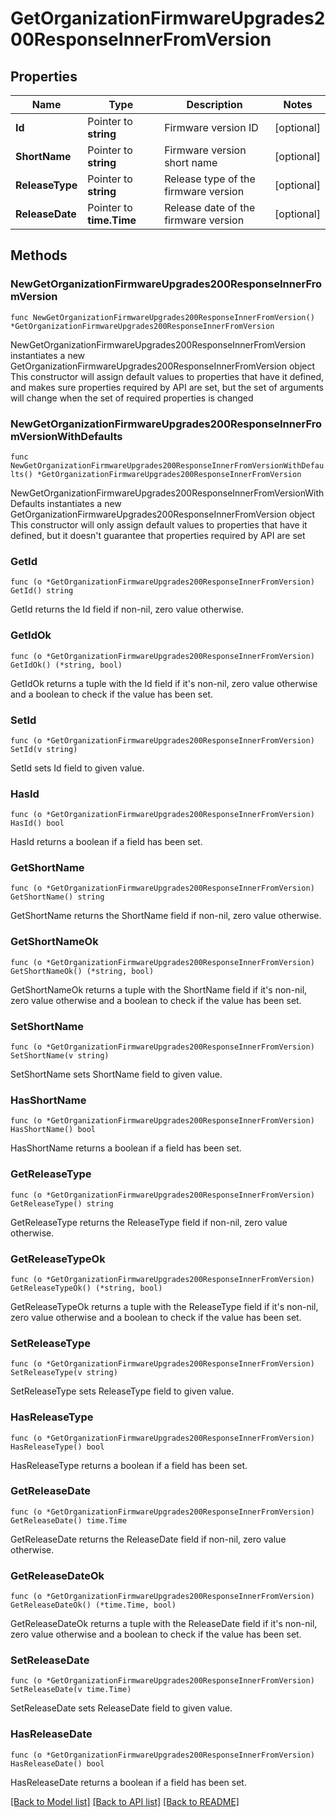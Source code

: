 # GetOrganizationFirmwareUpgrades200ResponseInnerFromVersion

## Properties

Name | Type | Description | Notes
------------ | ------------- | ------------- | -------------
**Id** | Pointer to **string** | Firmware version ID | [optional] 
**ShortName** | Pointer to **string** | Firmware version short name | [optional] 
**ReleaseType** | Pointer to **string** | Release type of the firmware version | [optional] 
**ReleaseDate** | Pointer to **time.Time** | Release date of the firmware version | [optional] 

## Methods

### NewGetOrganizationFirmwareUpgrades200ResponseInnerFromVersion

`func NewGetOrganizationFirmwareUpgrades200ResponseInnerFromVersion() *GetOrganizationFirmwareUpgrades200ResponseInnerFromVersion`

NewGetOrganizationFirmwareUpgrades200ResponseInnerFromVersion instantiates a new GetOrganizationFirmwareUpgrades200ResponseInnerFromVersion object
This constructor will assign default values to properties that have it defined,
and makes sure properties required by API are set, but the set of arguments
will change when the set of required properties is changed

### NewGetOrganizationFirmwareUpgrades200ResponseInnerFromVersionWithDefaults

`func NewGetOrganizationFirmwareUpgrades200ResponseInnerFromVersionWithDefaults() *GetOrganizationFirmwareUpgrades200ResponseInnerFromVersion`

NewGetOrganizationFirmwareUpgrades200ResponseInnerFromVersionWithDefaults instantiates a new GetOrganizationFirmwareUpgrades200ResponseInnerFromVersion object
This constructor will only assign default values to properties that have it defined,
but it doesn't guarantee that properties required by API are set

### GetId

`func (o *GetOrganizationFirmwareUpgrades200ResponseInnerFromVersion) GetId() string`

GetId returns the Id field if non-nil, zero value otherwise.

### GetIdOk

`func (o *GetOrganizationFirmwareUpgrades200ResponseInnerFromVersion) GetIdOk() (*string, bool)`

GetIdOk returns a tuple with the Id field if it's non-nil, zero value otherwise
and a boolean to check if the value has been set.

### SetId

`func (o *GetOrganizationFirmwareUpgrades200ResponseInnerFromVersion) SetId(v string)`

SetId sets Id field to given value.

### HasId

`func (o *GetOrganizationFirmwareUpgrades200ResponseInnerFromVersion) HasId() bool`

HasId returns a boolean if a field has been set.

### GetShortName

`func (o *GetOrganizationFirmwareUpgrades200ResponseInnerFromVersion) GetShortName() string`

GetShortName returns the ShortName field if non-nil, zero value otherwise.

### GetShortNameOk

`func (o *GetOrganizationFirmwareUpgrades200ResponseInnerFromVersion) GetShortNameOk() (*string, bool)`

GetShortNameOk returns a tuple with the ShortName field if it's non-nil, zero value otherwise
and a boolean to check if the value has been set.

### SetShortName

`func (o *GetOrganizationFirmwareUpgrades200ResponseInnerFromVersion) SetShortName(v string)`

SetShortName sets ShortName field to given value.

### HasShortName

`func (o *GetOrganizationFirmwareUpgrades200ResponseInnerFromVersion) HasShortName() bool`

HasShortName returns a boolean if a field has been set.

### GetReleaseType

`func (o *GetOrganizationFirmwareUpgrades200ResponseInnerFromVersion) GetReleaseType() string`

GetReleaseType returns the ReleaseType field if non-nil, zero value otherwise.

### GetReleaseTypeOk

`func (o *GetOrganizationFirmwareUpgrades200ResponseInnerFromVersion) GetReleaseTypeOk() (*string, bool)`

GetReleaseTypeOk returns a tuple with the ReleaseType field if it's non-nil, zero value otherwise
and a boolean to check if the value has been set.

### SetReleaseType

`func (o *GetOrganizationFirmwareUpgrades200ResponseInnerFromVersion) SetReleaseType(v string)`

SetReleaseType sets ReleaseType field to given value.

### HasReleaseType

`func (o *GetOrganizationFirmwareUpgrades200ResponseInnerFromVersion) HasReleaseType() bool`

HasReleaseType returns a boolean if a field has been set.

### GetReleaseDate

`func (o *GetOrganizationFirmwareUpgrades200ResponseInnerFromVersion) GetReleaseDate() time.Time`

GetReleaseDate returns the ReleaseDate field if non-nil, zero value otherwise.

### GetReleaseDateOk

`func (o *GetOrganizationFirmwareUpgrades200ResponseInnerFromVersion) GetReleaseDateOk() (*time.Time, bool)`

GetReleaseDateOk returns a tuple with the ReleaseDate field if it's non-nil, zero value otherwise
and a boolean to check if the value has been set.

### SetReleaseDate

`func (o *GetOrganizationFirmwareUpgrades200ResponseInnerFromVersion) SetReleaseDate(v time.Time)`

SetReleaseDate sets ReleaseDate field to given value.

### HasReleaseDate

`func (o *GetOrganizationFirmwareUpgrades200ResponseInnerFromVersion) HasReleaseDate() bool`

HasReleaseDate returns a boolean if a field has been set.


[[Back to Model list]](../README.md#documentation-for-models) [[Back to API list]](../README.md#documentation-for-api-endpoints) [[Back to README]](../README.md)


